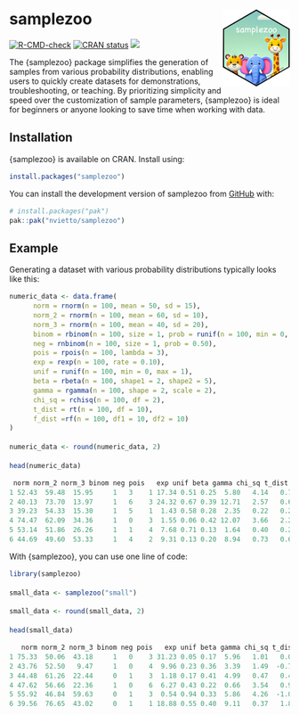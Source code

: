 
<!-- README.md is generated from README.Rmd. Please edit that file -->

# samplezoo <img src="man/figures/logo.png" align="right" width="120" />

<!-- badges: start -->

[![R-CMD-check](https://github.com/nvietto/samplezoo/actions/workflows/R-CMD-check.yaml/badge.svg)](https://github.com/nvietto/samplezoo/actions/workflows/R-CMD-check.yaml)
[![CRAN
status](https://www.r-pkg.org/badges/version/samplezoo)](https://CRAN.R-project.org/package=samplezoo)
[![](https://cranlogs.r-pkg.org/badges/grand-total/samplezoo)](https://CRAN.R-project.org/package=samplezoo)
<!-- badges: end -->

The {samplezoo} package simplifies the generation of samples from
various probability distributions, enabling users to quickly create
datasets for demonstrations, troubleshooting, or teaching. By
prioritizing simplicity and speed over the customization of sample
parameters, {samplezoo} is ideal for beginners or anyone looking to save
time when working with data.

## Installation

{samplezoo} is available on CRAN. Install using:

``` r
install.packages("samplezoo")
```

You can install the development version of samplezoo from
[GitHub](https://github.com/) with:

``` r
# install.packages("pak")
pak::pak("nvietto/samplezoo")
```

## Example

Generating a dataset with various probability distributions typically
looks like this:

``` r
numeric_data <- data.frame(
      norm = rnorm(n = 100, mean = 50, sd = 15),
      norm_2 = rnorm(n = 100, mean = 60, sd = 10),
      norm_3 = rnorm(n = 100, mean = 40, sd = 20),
      binom = rbinom(n = 100, size = 1, prob = runif(n = 100, min = 0, max = 1)),
      neg = rnbinom(n = 100, size = 1, prob = 0.50),
      pois = rpois(n = 100, lambda = 3),
      exp = rexp(n = 100, rate = 0.10),
      unif = runif(n = 100, min = 0, max = 1),
      beta = rbeta(n = 100, shape1 = 2, shape2 = 5),
      gamma = rgamma(n = 100, shape = 2, scale = 2),
      chi_sq = rchisq(n = 100, df = 2),
      t_dist = rt(n = 100, df = 10),
      f_dist =rf(n = 100, df1 = 10, df2 = 10)
)

numeric_data <- round(numeric_data, 2)

head(numeric_data)
```

``` r
 norm norm_2 norm_3 binom neg pois   exp unif beta gamma chi_sq t_dist f_dist
1 52.43  59.48  15.95     1   3    1 17.34 0.51 0.25  5.80   4.14   0.75   2.61
2 40.13  73.70  13.97     1   6    3 24.32 0.67 0.39 12.71   2.57   0.68   2.85
3 39.23  54.33  15.30     1   5    1  1.43 0.58 0.28  2.35   0.22   0.23   0.60
4 74.47  62.09  34.36     1   0    3  1.55 0.06 0.42 12.07   3.66   2.20   0.86
5 53.14  51.86  26.26     1   1    4  7.68 0.71 0.13  1.64   0.40   0.23   0.48
6 44.69  49.60  53.33     1   4    2  9.31 0.13 0.20  8.94   0.73   0.66   0.75
```

With {samplezoo}, you can use one line of code:

``` r
library(samplezoo)

small_data <- samplezoo("small")

small_data <- round(small_data, 2)

head(small_data)
```

``` r
   norm norm_2 norm_3 binom neg pois   exp unif beta gamma chi_sq t_dist f_dist
1 75.33  50.06  43.18     1   0    3 31.23 0.05 0.17  5.96   1.01   0.02   1.28
2 43.76  52.50   9.47     1   0    4  9.96 0.23 0.36  3.39   1.49  -0.70   1.15
3 44.48  61.26  22.44     0   1    3  1.18 0.17 0.41  4.99   0.47   0.42   0.78
4 47.62  56.66  22.36     1   0    6  6.27 0.43 0.22  0.66   3.54   0.99   0.72
5 55.92  46.84  59.63     0   1    3  0.54 0.94 0.33  5.86   4.26  -1.05   2.06
6 39.56  76.65  43.02     0   1    1 18.88 0.55 0.40  9.11   0.37   1.82   1.78
```
